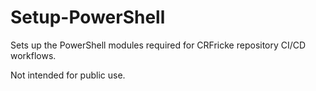 # Setup-PowerShell
Sets up the PowerShell modules required for CRFricke repository CI/CD workflows.

Not intended for public use.